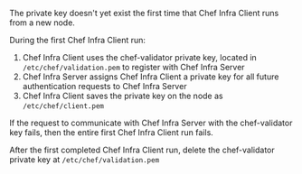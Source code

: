 The private key doesn't yet exist the first time that Chef Infra Client runs from a new node.

During the first Chef Infra Client run:

1. Chef Infra Client uses the chef-validator private key, located in `/etc/chef/validation.pem` to register with Chef Infra Server
2. Chef Infra Server assigns Chef Infra Client a private key for all future authentication requests to Chef Infra Server
3. Chef Infra Client saves the private key on the node as `/etc/chef/client.pem`

If the request to communicate with Chef Infra Server with the chef-validator key fails, then the entire first Chef Infra Client run fails.

After the first completed Chef Infra Client run, delete the chef-validator private key at `/etc/chef/validation.pem`
